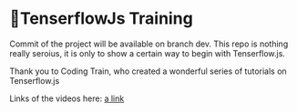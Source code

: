 # 🤖TenserflowJs Training

Commit of the project will be available on branch dev.
This repo is nothing really seroius, it is only to show a certain way to begin with Tenserflow.js.

Thank you to Coding Train, who created a wonderful series of tutorials on Tenserflow.js

Links of the videos here: [a link](https://www.youtube.com/watch?v=Qt3ZABW5lD0)
